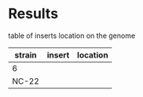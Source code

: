 # Results

table of inserts location on the genome

|   strain | insert | location |
|--- | ---| ---|
| 6 | | |
| NC-22 | | |
